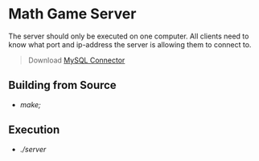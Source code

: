 # Math Game Server

The server should only be executed on one computer. All clients need to know what port and ip-address the server is allowing them to connect to. 

> Download [MySQL Connector](https://dev.mysql.com/downloads/connector/c/)

## Building from Source

- *make;*

## Execution

- *./server*